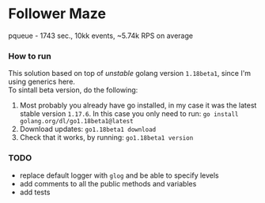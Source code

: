# Follower Maze  

pqueue - 1743 sec., 10kk events, ~5.74k RPS on average

### How to run  

This solution based on top of *unstable* golang version `1.18beta1`, since I'm using generics here.  
To sintall beta version, do the following:  
  1. Most probably you already have go installed, in my case it was the latest stable version `1.17.6`. In this case you only need to run: `go install golang.org/dl/go1.18beta1@latest`  
  2. Download updates: `go1.18beta1 download`  
  4. Check that it works, by running: `go1.18beta1 version`  

### TODO  
 - replace default logger with `glog` and be able to specify levels  
 - add comments to all the public methods and variables  
 - add tests  